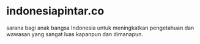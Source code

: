 # indonesiapintar.co
sarana bagi anak bangsa Indonesia untuk meningkatkan pengetahuan dan wawasan yang sangat luas kapanpun dan dimanapun.
